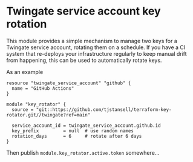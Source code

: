 # Twingate service account key rotation

This module provides a simple mechanism to manage two keys for a Twingate
service account, rotating them on a schedule.  If you have a CI system
that re-deploys your infrastructure regularly to keep manual drift from
happening, this can be used to automatically rotate keys.

As an example

```hcl
resource "twingate_service_account" "github" {
  name = "GitHub Actions"
}

module "key_rotator" {
  source = "git::https://github.com/tjstansell/terraform-key-rotator.git//twingate?ref=main"

  service_account_id = twingate_service_account.github.id
  key_prefix         = null  # use random names
  rotation_days      = 6     # rotate after 6 days
}
```

Then publish `module.key_rotator.active.token` somewhere...
